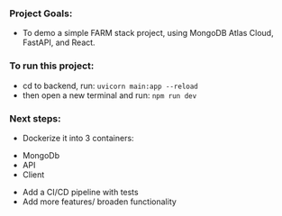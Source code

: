 ### Project Goals:
- To demo a simple FARM stack project, using MongoDB Atlas Cloud, FastAPI, and React.

### To run this project:
- cd to backend, run: `uvicorn main:app --reload`
- then open a new terminal and run: `npm run dev`

### Next steps:
- Dockerize it into 3 containers:
* MongoDb
* API
* Client

- Add a CI/CD pipeline with tests
- Add more features/ broaden functionality
